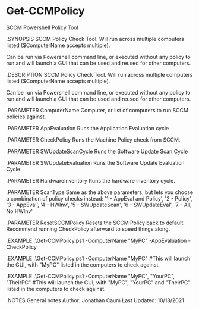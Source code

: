 # Get-CCMPolicy
SCCM Powershell Policy Tool


.SYNOPSIS
SCCM Policy Check Tool. Will run across multiple computers listed ($ComputerName accepts multiple). 

Can be run via Powershell command line, or executed without any policy to run and will launch a GUI that can be used and reused for other computers.

.DESCRIPTION
SCCM Policy Check Tool. Will run across multiple computers listed ($ComputerName accepts multiple). 

Can be run via Powershell command line, or executed without any policy to run and will launch a GUI that can be used and reused for other computers.

.PARAMETER ComputerName
Computer, or list of computers to run SCCM policies against.

.PARAMETER AppEvaluation
Runs the Application Evaluation cycle

.PARAMETER CheckPolicy
Runs the Machine Policy check from SCCM.

.PARAMETER SWUpdateScanCycle
Runs the Software Update Scan Cycle

.PARAMETER SWUpdateEvaluation
Runs the Software Update Evaluation Cycle

.PARAMETER HardwareInventory
Runs the hardware inventory cycle.

.PARAMETER ScanType
Same as the above parameters, but lets you choose a combination of policy checks instead:
 '1 - AppEval and Policy',
 '2 - Policy',
 '3 - AppEval',
 '4 - HWInv',
 '5 - SWUpdateScan',
 '6 - SWUpdateEval',
 '7 - All, No HWInv'

.PARAMETER ResetSCCMPolicy
Resets the SCCM Policy back to default. 
Recommend running CheckPolicy afterward to speed things along.

.EXAMPLE
.\Get-CCMPolicy.ps1 -ComputerName "MyPC" -AppEvaluation -CheckPolicy

.EXAMPLE
.\Get-CCMPolicy.ps1 -ComputerName "MyPC"
#This will launch the GUI, with "MyPC" listed in the computers to check against.

.EXAMPLE
.\Get-CCMPolicy.ps1 -ComputerName "MyPC", "YourPC", "TheirPC"
#This will launch the GUI, with "MyPC", "YourPC" and "TheirPC" listed in the computers to check against.

.NOTES
General notes
Author: Jonathan Caum
Last Updated: 10/18/2021